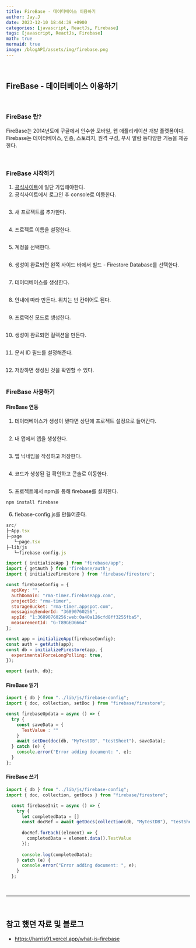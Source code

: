 ```yaml
---
title: FireBase - 데이터베이스 이용하기
author: Jay.J
date: 2023-12-10 18:44:39 +0900
categories: [javascript, ReactJs, Firebase]
tags: [javascript, ReactJs, Firebase]
math: true
mermaid: true
image: /blogAPI/assets/img/firebase.png
---
```


<br>

## FireBase - 데이터베이스 이용하기

<br>

### FireBase 란?
FireBase는 2014년도에 구글에서 인수한 모바일, 웹 애플리케이션 개발 플랫폼이다.
Firebase는 데이터베이스, 인증, 스토리지, 원격 구성, 푸시 알람 등다양한 기능을 제공한다.

<br>

### FireBase 시작하기
1. <a href="https://firebase.google.com/?hl=ko" target="_blank">공식사이트</a>에 일단 가입해야한다.
2. 공식사이트에서 로그인 후 console로 이동한다.<br>
<img src="/assets/img/firebase/firebase.png" style="max-width:500px" alt="">

3. 새 프로젝트를 추가한다.<br>
<img src="/assets/img/firebase/firebase2.png" style="max-width:500px" alt="">

4. 프로젝트 이름을 설정한다.<br>
<img src="/assets/img/firebase/firebase3.png" style="max-width:500px" alt="">

5. 계정을 선택한다.<br>
<img src="/assets/img/firebase/firebase4.png" style="max-width:500px" alt="">

6. 생성이 완료되면 왼쪽 사이드 바에서 빌드 - Firestore Database를 선택한다.<br>
<img src="/assets/img/firebase/firebase5.png" style="max-width:500px" alt="">

7. 데이터베이스를 생성한다.<br>
<img src="/assets/img/firebase/firebase6.png" style="max-width:500px" alt="">

8. 안내에 따라 만든다. 위치는 빈 칸이어도 된다.<br>
<img src="/assets/img/firebase/firebase7.png" style="max-width:500px" alt="">

9. 프로덕션 모드로 생성한다.<br>
<img src="/assets/img/firebase/firebase8.png" style="max-width:500px" alt="">

10. 생성이 완료되면 컬렉션을 만든다.<br>
<img src="/assets/img/firebase/firebase9.png" style="max-width:500px" alt="">

11. 문서 ID 필드를 설정해준다.<br>
<img src="/assets/img/firebase/firebase10.png" style="max-width:500px" alt="">

12. 저장하면 생성된 것을 확인할 수 있다.<br>
<img src="/assets/img/firebase/firebase11.png" style="max-width:500px" alt="">

<br>

### FireBase 사용하기

#### FireBase 연동
1. 데이터베이스가 생성이 됐다면 상단에 프로젝트 설정으로 들어간다.<br>
<img src="/assets/img/firebase/firebase12.png" style="max-width:500px" alt="">

2. 내 앱에서 앱을 생성한다.<br>
<img src="/assets/img/firebase/firebase13.png" style="max-width:500px" alt="">

3. 앱 닉네임을 작성하고 저장한다.<br>
<img src="/assets/img/firebase/firebase14.png" style="max-width:500px" alt="">

4. 코드가 생성된 걸 확인하고 콘솔로 이동한다.<br>
<img src="/assets/img/firebase/firebase15.png" style="max-width:500px" alt="">

5. 프로젝트에서 npm을 통해 firebase를 설치한다.<br>
```js
npm install firebase
```

6. fiebase-config.js를 만들어준다.
```js
src/
├─App.tsx
├─page
   └─page.tsx
├─lib/js
   └─firebase-config.js
```
```js
import { initializeApp } from "firebase/app";
import { getAuth } from 'firebase/auth';
import { initializeFirestore } from 'firebase/firestore';

const firebaseConfig = {
  apiKey: "",
  authDomain: "rma-timer.firebaseapp.com",
  projectId: "rma-timer",
  storageBucket: "rma-timer.appspot.com",
  messagingSenderId: "36890760256",
  appId: "1:36890760256:web:0a40a126cfd8ff3255fba5",
  measurementId: "G-T89GEDG664"
};

const app = initializeApp(firebaseConfig);
const auth = getAuth(app);
const db = initializeFirestore(app, {
  experimentalForceLongPolling: true,
});

export {auth, db};
```

#### FireBase 읽기
```js
import { db } from "../lib/js/firebase-config";
import { doc, collection, setDoc } from "firebase/firestore";

const firebaseUpdata = async () => {
  try {
    const saveData = {
      TestValue : ""
    }
    await setDoc(doc(db, "MyTestDB", "testSheet"), saveData);
  } catch (e) {
    console.error("Error adding document: ", e);
  }
};

```

#### FireBase 쓰기
```js
import { db } from "../lib/js/firebase-config";
import { doc, collection, getDocs } from "firebase/firestore";

  const firebaseInit = async () => {
    try {
      let completedData = []
      const docRef = await getDocs(collection(db, "MyTestDB"), "testSheet")
  
      docRef.forEach((element) => {
        completedData = element.data().TestValue
      });
  
      console.log(completedData);
    } catch (e) {
      console.error("Error adding document: ", e);
    }
  };
```
<br>
<hr>
<br>

## 참고 했던 자료 및 블로그
- <a href="https://harris91.vercel.app/what-is-firebase" target="_blank">https://harris91.vercel.app/what-is-firebase</a>
